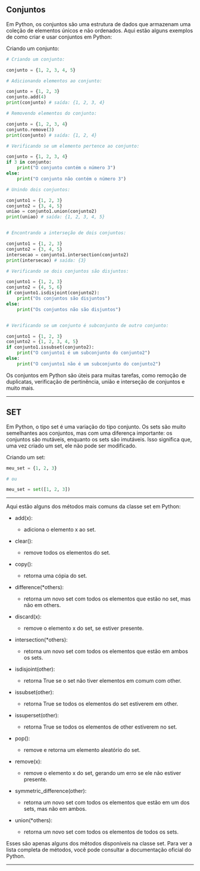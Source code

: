 ## **Conjuntos**

Em Python, os conjuntos são uma estrutura de dados que armazenam uma coleção de elementos únicos e não ordenados. Aqui estão alguns exemplos de como criar e usar conjuntos em Python:

Criando um conjunto:

~~~py
# Criando um conjunto:

conjunto = {1, 2, 3, 4, 5}

# Adicionando elementos ao conjunto:

conjunto = {1, 2, 3}
conjunto.add(4)
print(conjunto) # saída: {1, 2, 3, 4}

# Removendo elementos do conjunto:

conjunto = {1, 2, 3, 4}
conjunto.remove(3)
print(conjunto) # saída: {1, 2, 4}

# Verificando se um elemento pertence ao conjunto:

conjunto = {1, 2, 3, 4}
if 3 in conjunto:
    print("O conjunto contém o número 3")
else:
    print("O conjunto não contém o número 3")

# Unindo dois conjuntos:

conjunto1 = {1, 2, 3}
conjunto2 = {3, 4, 5}
uniao = conjunto1.union(conjunto2)
print(uniao) # saída: {1, 2, 3, 4, 5}


# Encontrando a interseção de dois conjuntos:

conjunto1 = {1, 2, 3}
conjunto2 = {3, 4, 5}
intersecao = conjunto1.intersection(conjunto2)
print(intersecao) # saída: {3}

# Verificando se dois conjuntos são disjuntos:

conjunto1 = {1, 2, 3}
conjunto2 = {4, 5, 6}
if conjunto1.isdisjoint(conjunto2):
    print("Os conjuntos são disjuntos")
else:
    print("Os conjuntos não são disjuntos")


# Verificando se um conjunto é subconjunto de outro conjunto:

conjunto1 = {1, 2, 3}
conjunto2 = {1, 2, 3, 4, 5}
if conjunto1.issubset(conjunto2):
    print("O conjunto1 é um subconjunto do conjunto2")
else:
    print("O conjunto1 não é um subconjunto do conjunto2")

~~~

Os conjuntos em Python são úteis para muitas tarefas, como remoção de duplicatas, verificação de pertinência, união e interseção de conjuntos e muito mais.

---
## **SET**

Em Python, o tipo set é uma variação do tipo conjunto. Os sets são muito semelhantes aos conjuntos, mas com uma diferença importante: os conjuntos são mutáveis, enquanto os sets são imutáveis. Isso significa que, uma vez criado um set, ele não pode ser modificado. 

Criando um set:

~~~py
meu_set = {1, 2, 3}

# ou

meu_set = set([1, 2, 3])
~~~

---

Aqui estão alguns dos métodos mais comuns da classe set em Python:

* add(x): 
    * adiciona o elemento x ao set.

* clear(): 
    * remove todos os elementos do set.

* copy(): 
    * retorna uma cópia do set.

* difference(*others): 
    * retorna um novo set com todos os elementos que estão no set, mas não em others.

* discard(x):
    * remove o elemento x do set, se estiver presente.

* intersection(*others):
    * retorna um novo set com todos os elementos que estão em ambos os sets.

* isdisjoint(other):
    * retorna True se o set não tiver elementos em comum com other.

* issubset(other):
    * retorna True se todos os elementos do set estiverem em other.

* issuperset(other):
    * retorna True se todos os elementos de other estiverem no set.

* pop():
    * remove e retorna um elemento aleatório do set.

* remove(x):
    * remove o elemento x do set, gerando um erro se ele não estiver presente.

* symmetric_difference(other):
    * retorna um novo set com todos os elementos que estão em um dos sets, mas não em ambos.

* union(*others):
    * retorna um novo set com todos os elementos de todos os sets.

Esses são apenas alguns dos métodos disponíveis na classe set. Para ver a lista completa de métodos, você pode consultar a documentação oficial do Python.

---